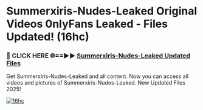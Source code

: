 # Summerxiris-Nudes-Leaked Original Videos 0nlyFans Leaked - Files Updated! (16hc)

<h3>🔴 CLICK HERE 🌐==►► <a href="https://tinyurl.com/yc6ubb5a" rel="nofollow">Summerxiris-Nudes-Leaked Updated Files</a></h3>

Get Summerxiris-Nudes-Leaked and all content. Now you can access all videos and pictures of Summerxiris-Nudes-Leaked. New Updated Files 2025!

[![16hc](https://i.imgur.com/7eu0CRL.gif)](https://tinyurl.com/yc6ubb5a)
